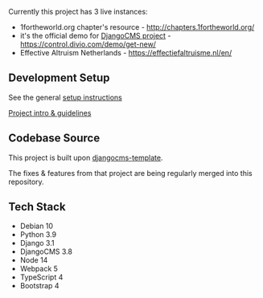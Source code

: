 Currently this project has 3 live instances:
- 1fortheworld.org chapter's resource - http://chapters.1fortheworld.org/
- it's the official demo for [DjangoCMS project](https://github.com/divio/django-cms/) - https://control.divio.com/demo/get-new/
- Effective Altruism Netherlands - https://effectiefaltruisme.nl/en/


Development Setup
-------------------------------------------------------------------------------

See the general [setup instructions](https://gitlab.com/what-digital/djangocms-template/-/blob/master/docs/setup-instruction.md)

[Project intro & guidelines](https://gitlab.com/what-digital/djangocms-template/-/blob/master/docs/README.md)


Codebase Source
-------------------------------------------------------------------------------

This project is built upon [djangocms-template](https://gitlab.com/what-digital/djangocms-template).

The fixes & features from that project are being regularly merged into this repository.


## Tech Stack

- Debian 10
- Python 3.9
- Django 3.1
- DjangoCMS 3.8
- Node 14
- Webpack 5
- TypeScript 4
- Bootstrap 4

